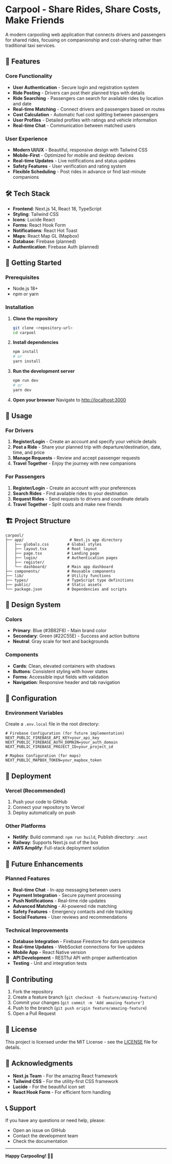 # Carpool - Share Rides, Share Costs, Make Friends

A modern carpooling web application that connects drivers and passengers for shared rides, focusing on companionship and cost-sharing rather than traditional taxi services.

## 🚗 Features

### Core Functionality
- **User Authentication** - Secure login and registration system
- **Ride Posting** - Drivers can post their planned trips with details
- **Ride Searching** - Passengers can search for available rides by location and date
- **Real-time Matching** - Connect drivers and passengers based on routes
- **Cost Calculation** - Automatic fuel cost splitting between passengers
- **User Profiles** - Detailed profiles with ratings and vehicle information
- **Real-time Chat** - Communication between matched users

### User Experience
- **Modern UI/UX** - Beautiful, responsive design with Tailwind CSS
- **Mobile-First** - Optimized for mobile and desktop devices
- **Real-time Updates** - Live notifications and status updates
- **Safety Features** - User verification and rating system
- **Flexible Scheduling** - Post rides in advance or find last-minute companions

## 🛠️ Tech Stack

- **Frontend**: Next.js 14, React 18, TypeScript
- **Styling**: Tailwind CSS
- **Icons**: Lucide React
- **Forms**: React Hook Form
- **Notifications**: React Hot Toast
- **Maps**: React Map GL (Mapbox)
- **Database**: Firebase (planned)
- **Authentication**: Firebase Auth (planned)

## 🚀 Getting Started

### Prerequisites
- Node.js 18+ 
- npm or yarn

### Installation

1. **Clone the repository**
   ```bash
   git clone <repository-url>
   cd carpool
   ```

2. **Install dependencies**
   ```bash
   npm install
   # or
   yarn install
   ```

3. **Run the development server**
   ```bash
   npm run dev
   # or
   yarn dev
   ```

4. **Open your browser**
   Navigate to [http://localhost:3000](http://localhost:3000)

## 📱 Usage

### For Drivers
1. **Register/Login** - Create an account and specify your vehicle details
2. **Post a Ride** - Share your planned trip with departure/destination, date, time, and price
3. **Manage Requests** - Review and accept passenger requests
4. **Travel Together** - Enjoy the journey with new companions

### For Passengers
1. **Register/Login** - Create an account with your preferences
2. **Search Rides** - Find available rides to your destination
3. **Request Rides** - Send requests to drivers and coordinate details
4. **Travel Together** - Split costs and make new friends

## 🏗️ Project Structure

```
carpool/
├── app/                    # Next.js app directory
│   ├── globals.css        # Global styles
│   ├── layout.tsx         # Root layout
│   ├── page.tsx           # Landing page
│   ├── login/             # Authentication pages
│   ├── register/
│   └── dashboard/         # Main app dashboard
├── components/            # Reusable components
├── lib/                   # Utility functions
├── types/                 # TypeScript type definitions
├── public/                # Static assets
└── package.json           # Dependencies and scripts
```

## 🎨 Design System

### Colors
- **Primary**: Blue (#3B82F6) - Main brand color
- **Secondary**: Green (#22C55E) - Success and action buttons
- **Neutral**: Gray scale for text and backgrounds

### Components
- **Cards**: Clean, elevated containers with shadows
- **Buttons**: Consistent styling with hover states
- **Forms**: Accessible input fields with validation
- **Navigation**: Responsive header and tab navigation

## 🔧 Configuration

### Environment Variables
Create a `.env.local` file in the root directory:

```env
# Firebase Configuration (for future implementation)
NEXT_PUBLIC_FIREBASE_API_KEY=your_api_key
NEXT_PUBLIC_FIREBASE_AUTH_DOMAIN=your_auth_domain
NEXT_PUBLIC_FIREBASE_PROJECT_ID=your_project_id

# Mapbox Configuration (for maps)
NEXT_PUBLIC_MAPBOX_TOKEN=your_mapbox_token
```

## 🚀 Deployment

### Vercel (Recommended)
1. Push your code to GitHub
2. Connect your repository to Vercel
3. Deploy automatically on push

### Other Platforms
- **Netlify**: Build command: `npm run build`, Publish directory: `.next`
- **Railway**: Supports Next.js out of the box
- **AWS Amplify**: Full-stack deployment solution

## 🔮 Future Enhancements

### Planned Features
- **Real-time Chat** - In-app messaging between users
- **Payment Integration** - Secure payment processing
- **Push Notifications** - Real-time ride updates
- **Advanced Matching** - AI-powered ride matching
- **Safety Features** - Emergency contacts and ride tracking
- **Social Features** - User reviews and recommendations

### Technical Improvements
- **Database Integration** - Firebase Firestore for data persistence
- **Real-time Updates** - WebSocket connections for live updates
- **Mobile App** - React Native version
- **API Development** - RESTful API with proper authentication
- **Testing** - Unit and integration tests

## 🤝 Contributing

1. Fork the repository
2. Create a feature branch (`git checkout -b feature/amazing-feature`)
3. Commit your changes (`git commit -m 'Add amazing feature'`)
4. Push to the branch (`git push origin feature/amazing-feature`)
5. Open a Pull Request

## 📄 License

This project is licensed under the MIT License - see the [LICENSE](LICENSE) file for details.

## 🙏 Acknowledgments

- **Next.js Team** - For the amazing React framework
- **Tailwind CSS** - For the utility-first CSS framework
- **Lucide** - For the beautiful icon set
- **React Hook Form** - For efficient form handling

## 📞 Support

If you have any questions or need help, please:
- Open an issue on GitHub
- Contact the development team
- Check the documentation

---

**Happy Carpooling! 🚗💨** 